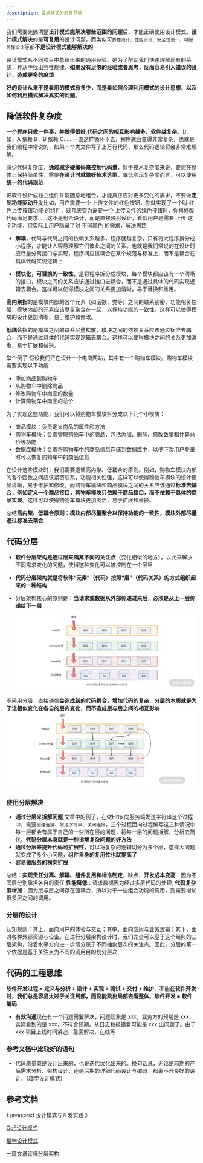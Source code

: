 ```yaml
---
description: 设计模式的前言导读
---
```


我们需要先搞清楚**设计模式能解决哪些范围的问题**后，才能正确使用设计模式。**设计模式解决**的是**可复用**的设计问题，而类似可`靠性设计、性能设计、安全性设计、可服务性设计`等都**不是设计模式能够解决的**

设计模式从不同项目中总结出来的通用经验，是为了帮助我们快速理解现有的系统，并从中找出共性规律，**如果没有足够的经验或者思考，反而容易引入错误的设计，造成更多的麻烦**

**好的设计从来不是看用的模式有多少，而是看如何合理利用模式的设计思想，以及如何利用模式解决真实的问题**。

## 降低软件复杂度

**一个程序只做一件事，并做得很好**,**代码之间的相互影响越多，软件越复杂**。比如，A 依赖 B，B 依赖 C……一直这样循环下去，程序就会变得非常复杂，也就是我们编程中常说的，如果一个类文件写了上万行代码，那么代码逻辑将会非常难理解。

减少代码复杂度，**通过减少硬编码来控制代码量**，对于技术复杂度来说，要想在整体上保持简单性，需要**在设计时就做好技术选型**，降低实现复杂度而言，可以使用**统一的代码规范**

把软件设计成独立组件并能随意地组合，才能真正应对更多变化的需求，不要做**定制功能驱动**开发比如，用户需要一个 上传文件的红色按钮，你就实现了一个叫 红色上传按钮功能 的组件，过几天变为需要一个 上传文件的绿色按钮时，你再修改代码满足要求……这不是组合设计，而是直接映射设计，看似用户是需要 上传 这个功能，但实际上用户隐藏了对 不同颜色 的需求，解决思路

*  **解耦**，代码与代码之间的依赖关系越多，程序就越复杂，只有将大程序拆分成小程序，才能让人容易理解它们彼此之间的关系。也就是我们常说的在设计时应尽量分离接口与实现，程序间应该耦合在某个规范与标准上，而不是耦合在具体代码实现逻辑上
  
* **模块化，可替换的一致性**，是将程序拆分成模块，每个模块都应该有一个清晰的接口，模块之间的关系应该通过接口去耦合，而不是通过具体的代码实现逻辑去耦合。这样可以使得模块之间的关系更加清晰，易于替换和重用。



**高内聚指**的是模块内部的各个元素（如函数、类等）之间的联系紧密，功能相关性强，模块内部的元素应该尽量聚合在一起，以保持功能的一致性。这样可以使得模块的设计更加清晰，易于维护和修改。

**低耦合**指的是模块之间的联系尽量松散，模块之间的依赖关系应该通过标准去耦合，而不是通过具体的代码实现逻辑去耦合。这样可以使得模块之间的关系更加清晰，易于扩展和替换。

举个例子 假设我们正在设计一个电商网站，其中有一个购物车模块。购物车模块需要实现以下功能：

* 添加商品到购物车
* 从购物车中删除商品
* 修改购物车中商品的数量
* 计算购物车中商品的总价
  
为了实现这些功能，我们可以将购物车模块拆分成以下几个小模块：

* 商品模块：负责定义商品的属性和方法
* 购物车模块：负责管理购物车中的商品，包括添加、删除、修改数量和计算总价等功能
* 数据库模块：负责将购物车中的商品信息存储到数据库中，以便下次用户登录时可以恢复购物车中的商品信息


在设计这些模块时，我们需要遵循高内聚、低耦合的原则。例如，购物车模块内部的各个函数之间应该紧密联系，功能相关性强，这样可以使得购物车模块的设计更加清晰，易于维护和修改。而购物车模块和商品模块之间的关系应该通过**标准去耦合，例如定义一个商品接口，购物车模块只依赖于商品接口，而不依赖于具体的商品实现**。这样可以使得购物车模块更加灵活，易于扩展和替换。



总结**高内聚、低耦合原则：模块内部尽量聚合以保持功能的一致性，模块外部尽量通过标准去耦合**


## 代码分层

* **软件分层架构是通过层来隔离不同的关注点**（变化相似的地方），以此来解决不同需求变化的问题，使得这种变化可以被控制在一个层里

* **代码分层架构就是将软件“元素”（代码）按照“层”（代码关系）的方式组织起来的一种结构**

* 分层架构核心的原则是：**当请求或数据从外部传递过来后，必须是从上一层传递给下一层**
![](/images/2023-07-19-09-55-01.png)

不采用分层，直接通信**会造成新的代码耦合，增加代码的复杂**，**分层的本质就是为了让相似变化在各自的层内变化，而不造成层与层之间的相互影响**
![](/images/2023-07-19-09-55-17.png)
### 使用分层解决
* **通过分层来拆解问题**,文章中的例子，在做Http 向服务端发送字符串这个过程中，需要`创建连接`、`发送字符串`、`关闭连接`，三个过程面向过程编写这三种情况中每一层都会有属于自己的一些所在层的问题，将每一层的问题拆解，分析去简化。**代码分层本身就是一种拆解复杂问题的好方法**
* **通过分层来提升代码可扩展性**，可以将复杂的逻辑切分为多个层，这样大问题就变成了多个小问题，**组件自身的复用性也就提高了**
* **容易做服务的横向扩展**

总结：**实现责任分离、解耦、组件复用和标准制定**，缺点，**开发成本变高**：因为不同层分别承担各自的责任,**性能降低**：请求数据因为经过多层代码的处理,  **代码复杂度增加**：因为层与层之间存在强耦合，所以对于一些组合功能的调用，则需要增加很多层之间的调用。

### 分层的设计
认知规则：其上，面向用户的体验与交互；其中，面向应用与业务逻辑；其下，面对各种外部资源与设备。在进行分层架构设计时，我们完全可以基于这个经典的三层架构，沿着水平方向进一步切分属于不同抽象层次的关注点。因此，分层的第一个依据是基于关注点为不同的调用目的划分层次



## 代码的工程思维

**软件开发过程 = 定义与分析 + 设计 + 实现 + 测试 + 交付 + 维护**，不能**在软件开发时，我们总是容易太过于关注局部，而没能跳出局部去看整体**。**软件开发 ≠ 软件编码**

* **有效沟通**现在有一个问题需要解决，问题现象是 xxx，业务方的预期是 xxx，实际看到的是 xxx，不符合预期，从日志和报错看可能是 xxx 出问题了。由于 xxx 项目上线时间紧迫，急需解决，在线等



### 参考文档中比较好的语句
* 代码质量既是设计出来的，也是迭代优化出来的。换句话说，无论是前期的产品需求分析、架构设计，还是后期的详细代码设计与编码，都离不开良好的设计。（趣学设计模式）



## 参考文档
《 javasprict 设计模式与开发实践 》

[GoF设计模式](https://blog.csdn.net/weixin_42607437/article/details/114482907)

[趣学设计模式](https://kaiwu.lagou.com/course/courseInfo.htm?courseId=710#/detail/pc?id=6861)

[一篇文章读懂分层架构](https://zhuanlan.zhihu.com/p/40353581)
